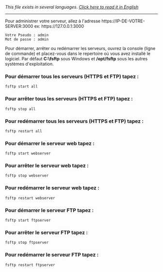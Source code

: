 <i>This file exists in several languages. <a href="HELP.md"><u>Click here to read it in English</u></a></i>
<hr>
Pour administrer votre serveur, allez à l'adresse https://IP-DE-VOTRE-SERVER:3000 ex: https://127.0.0.1:3000

```
Votre Pseudo : admin
Mot de passe : admin
```
Pour démarrer, arrêter ou redémarrer les serveurs, ouvrez la console (ligne de commande) et placez-vous dans le repertoire où vous avez installé le logiciel. Par défaut <b>C:\\fsftp</b> sous Windows et <b>/opt/fsftp</b> sous les autres systèmes d'exploitation.<br>

### Pour démarrer tous les serveurs (HTTPS et FTP) tapez :
	fsftp start all
### Pour arrêter tous les serveurs (HTTPS et FTP) tapez :
	fsftp stop all
### Pour redémarrer tous les serveurs (HTTPS et FTP) tapez :
	fsftp restart all

### Pour démarrer le serveur web tapez :
	fsftp start webserver
### Pour arrêter le serveur web tapez :
	fsftp stop webserver
### Pour redémarrer le serveur web tapez :
	fsftp restart webserver

### Pour démarrer le serveur FTP tapez :
	fsftp start ftpserver
### Pour arrêter le serveur FTP tapez :
	fsftp stop ftpserver
### Pour redémarrer le serveur FTP tapez :
	fsftp restart ftpserver

